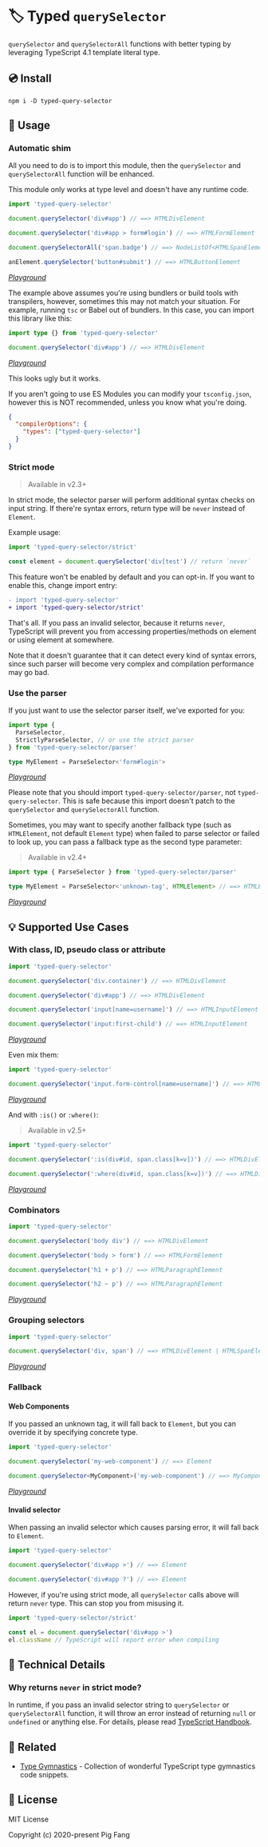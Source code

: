 # 🏷 Typed `querySelector`

`querySelector` and `querySelectorAll` functions with better typing
by leveraging TypeScript 4.1 template literal type.

## 💿 Install

```
npm i -D typed-query-selector
```

## 🍉 Usage

### Automatic shim

All you need to do is to import this module,
then the `querySelector` and `querySelectorAll` function will be enhanced.

This module only works at type level and doesn't have any runtime code.

```typescript
import 'typed-query-selector'

document.querySelector('div#app') // ==> HTMLDivElement

document.querySelector('div#app > form#login') // ==> HTMLFormElement

document.querySelectorAll('span.badge') // ==> NodeListOf<HTMLSpanElement>

anElement.querySelector('button#submit') // ==> HTMLButtonElement
```

*[Playground](https://www.typescriptlang.org/play?#code/JYWwDg9gTgLgBAchgTzAUwCYFoCOBXNKZLAZzQBs0BjGaBAKHowirxDQDsYA6fQ5AMoVqtKAAoEGYADcAxAEMwYBAEo4AenVwAvNoB8cABIAVALIAZACIyAopXZdGzVg558iQyjWgSpcxWBwBgBm0CCy5BAA5sAcqhpaugYmFgBiYXZork4sbJxuBB7C3lAAguTkEiRg8hzcAEbyGFFo8Zo6+nAAchAYaObAJDAA8sEAPCnmAjUcma56TtTk8lBocJTwtXP5AFxGZubbjvRb9vm8hYLFohL1eDC0HLIkePUgwDBtiZ2TAEL3jyOMHoQA)*

The example above assumes you're using bundlers or build tools with transpilers,
however, sometimes this may not match your situation.
For example, running `tsc` or Babel out of bundlers.
In this case, you can import this library like this:

```typescript
import type {} from 'typed-query-selector'

document.querySelector('div#app') // ==> HTMLDivElement
```

*[Playground](https://www.typescriptlang.org/play?#code/JYWwDg9gTgLgBDAnmApnA3gXzgMyhEOAciVQBMBaARwFcUpEKBnFAGxQGMZoiAoXshA40QKAHYwAdLXqIAym07coACiJlgANwDEAQzBgiASjgB6U3AC8lgHxwAEgBUAsgBkAIloCi7URKA)*

This looks ugly but it works.

If you aren't going to use ES Modules you can modify your `tsconfig.json`,
however this is NOT recommended, unless you know what you're doing.

```json
{
  "compilerOptions": {
    "types": ["typed-query-selector"]
  }
}
```

### Strict mode

> Available in v2.3+

In strict mode, the selector parser will perform additional syntax checks on input string.
If there're syntax errors, return type will be `never` instead of `Element`.

Example usage:

```ts
import 'typed-query-selector/strict'

const element = document.querySelector('div[test') // return `never`
```

This feature won't be enabled by default and you can opt-in.
If you want to enable this, change import entry:

```diff
- import 'typed-query-selector'
+ import 'typed-query-selector/strict'
```

That's all. If you pass an invalid selector,
because it returns `never`, TypeScript will prevent you from
accessing properties/methods on element or using element at somewhere.

Note that it doesn't guarantee that it can detect every kind of syntax errors,
since such parser will become very complex and compilation performance may go bad.

### Use the parser

If you just want to use the selector parser itself, we've exported for you:

```typescript
import type {
  ParseSelector,
  StrictlyParseSelector, // or use the strict parser
} from 'typed-query-selector/parser'

type MyElement = ParseSelector<'form#login'>
```

*[Playground](https://www.typescriptlang.org/play?#code/JYWwDg9gTgLgBDAnmApnA3nACgQygZxQGUUAbFAYxmjgF84AzKCEOAciVQBMBaARwCuKKIh6FyVaAHoweQlDYAoRZzQBZRAFFyIFADt4AXmxziZStSgAeNg2ggAxKQgBzYHrYA+IA)*

Please note that you should import `typed-query-selector/parser`, not `typed-query-selector`.
This is safe because this import doesn't patch to the `querySelector` and `querySelectorAll` function.

Sometimes, you may want to specify another fallback type (such as `HTMLElement`, not default `Element` type)
when failed to parse selector or failed to look up, you can pass a fallback type as the second type parameter:

> Available in v2.4+

```ts
import type { ParseSelector } from 'typed-query-selector/parser'

type MyElement = ParseSelector<'unknown-tag', HTMLElement> // ==> HTMLElement
```

*[Playground](https://www.typescriptlang.org/play?#code/JYWwDg9gTgLgBDAnmApnA3nACgQygZxQGUUAbFAYxmjgF84AzKCEOAciVQBMBaARwCuKKIh6FyVaAHoweQlDYAoRZzQBZRAFFyIFADt4AXmxziZStSgAeNgL0BrPRADuenjBwBzNgBo4ACQAVNQAZbRRdAwA+OCkpOENDGKDQ8MiYIA)*

## 💡 Supported Use Cases

### With class, ID, pseudo class or attribute

```typescript
import 'typed-query-selector'

document.querySelector('div.container') // ==> HTMLDivElement

document.querySelector('div#app') // ==> HTMLDivElement

document.querySelector('input[name=username]') // ==> HTMLInputElement

document.querySelector('input:first-child') // ==> HTMLInputElement
```

*[Playground](https://www.typescriptlang.org/play?#code/JYWwDg9gTgLgBAchgTzAUwCYFoCOBXNKZLAZzQBs0BjGaBAKHowirxDQDsYA6fQ5AMoVqtKAAoEGYADduVCFwCGwDoQQBKOAHotcALx6AfHAASAFQCyAGQAiMgKKV2XRs1bOefIkMo1oEqWkAYkUwMA1tXQNjc2s7aUc0D1cWNk5PAm9hP3EEFTA8GABtDkV2PTwyKFL2AF0InX0jU0srAEkOAphE5KZUj15MwWzRCXzCgC4AM2AoEhgsKgALYHIMBqjm2PbOwp70oA)*

Even mix them:

```typescript
import 'typed-query-selector'

document.querySelector('input.form-control[name=username]') // ==> HTMLInputElement
```

*[Playground](https://www.typescriptlang.org/play?#code/JYWwDg9gTgLgBAchgTzAUwCYFoCOBXNKZLAZzQBs0BjGaBAKHowirxDQDsYA6fQ5AMoVqtKAAoEwDmDw8AZtBBYqELlAjkA2hwCG7ALx4yUXewC6CAJRwA9Dbj79APjgAJACoBZADIBJabIAopTsXEA)*

And with `:is()` or `:where()`:

> Available in v2.5+

```typescript
import 'typed-query-selector'

document.querySelector(':is(div#id, span.class[k=v])') // ==> HTMLDivElement | HTMLSpanElement

document.querySelector(':where(div#id, span.class[k=v])') // ==> HTMLDivElement | HTMLSpanElement
```

*[Playground](https://www.typescriptlang.org/play?#code/JYWwDg9gTgLgBAchgTzAUwCYFoCOBXNKZLAZzQBs0BjGaBAKHowirxDQDsYA6fQ5AMoVqtKAAoEALmAkxGYADcAxMAwAaOCTABDDtyrltJEgG0A1gF4FAXQCUCW3AD0TuBYsA+OAAkAKgFkAGQARRQBRSnYuOAAfHwDAgR0OCLQomEZmVnTeAiIhShpoCUkAdwALQjQ5RRV1TWT9Q2NzKzsHZ1d3Lz8g0IVU9Nj4oKTdQc4YIA)*

### Combinators

```typescript
import 'typed-query-selector'

document.querySelector('body div') // ==> HTMLDivElement

document.querySelector('body > form') // ==> HTMLFormElement

document.querySelector('h1 + p') // ==> HTMLParagraphElement

document.querySelector('h2 ~ p') // ==> HTMLParagraphElement
```

*[Playground](https://www.typescriptlang.org/play?#code/JYWwDg9gTgLgBAchgTzAUwCYFoCOBXNKZLAZzQBs0BjGaBAKHowirxDQDsYA6fQ5AMoVqtKAAoEAIwgZkcDMABuCAJRwA9OrgBebQD44ACQAqAWQAyAESUBRSuy6NmrBzz5EhlGtAnTZcAwAzaBBVDS1dAxMLADEQuzRXJxY2TjcCD2FvcQQACwBGOABqODAwzR19IzNzAAUAQyh6gHMmsFyEpKYU114MwSzRCVyAJjgAP1LyiKrousaWto77NKA)*

### Grouping selectors

```typescript
import 'typed-query-selector'

document.querySelector('div, span') // ==> HTMLDivElement | HTMLSpanElement
```

*[Playground](https://www.typescriptlang.org/play?#code/JYWwDg9gTgLgBAchgTzAUwCYFoCOBXNKZLAZzQBs0BjGaBAKHowirxDQDsYA6fQ5AMoVqtKAAoEGYADcANHBJgAhhwQBKOAHpNcALy6AfHAASAFQCyAGQAiMgKKV2XOAB8TFywOUcHaJzCA)*

### Fallback

#### Web Components

If you passed an unknown tag, it will fall back to `Element`,
but you can override it by specifying concrete type.

```typescript
import 'typed-query-selector'

document.querySelector('my-web-component') // ==> Element

document.querySelector<MyComponent>('my-web-component') // ==> MyComponent
```

*[Playground](https://www.typescriptlang.org/play?#code/JYWwDg9gTgLgBAchgTzAUwCYFoCOBXNKZLAZzQBs0BjGaBAKHo2vIEMo04q2SS4BZZAGEI4CADs04+GgAeMKRj4AJACr8AMgFFKIKfADeAX0YYIVPHukA6fIWQBlCtVpQAFAhDEA7mgBGWFSikJLSCACUcAD0UXAAvHEAfHA6aFYwpuaW+rYERE6UNNAAPIIiYqEwiR5eWL4BQRX6EdGxCcllwRL6QA)*

#### Invalid selector

When passing an invalid selector which causes parsing error,
it will fall back to `Element`.

```typescript
import 'typed-query-selector'

document.querySelector('div#app >') // ==> Element

document.querySelector('div#app ?') // ==> Element
```

However, if you're using strict mode,
all `querySelector` calls above will return `never` type.
This can stop you from misusing it.

```ts
import 'typed-query-selector/strict'

const el = document.querySelector('div#app >')
el.className // TypeScript will report error when compiling
```

## 🔩 Technical Details

### Why returns `never` in strict mode?

In runtime, if you pass an invalid selector string to `querySelector` or
`querySelectorAll` function, it will throw an error instead of returning
`null` or `undefined` or anything else.
For details, please read [TypeScript Handbook](https://www.typescriptlang.org/docs/handbook/basic-types.html#never).

## 🔗 Related

- [Type Gymnastics](https://github.com/g-plane/type-gymnastics) - Collection of wonderful TypeScript type gymnastics code snippets.

## 📃 License

MIT License

Copyright (c) 2020-present Pig Fang
